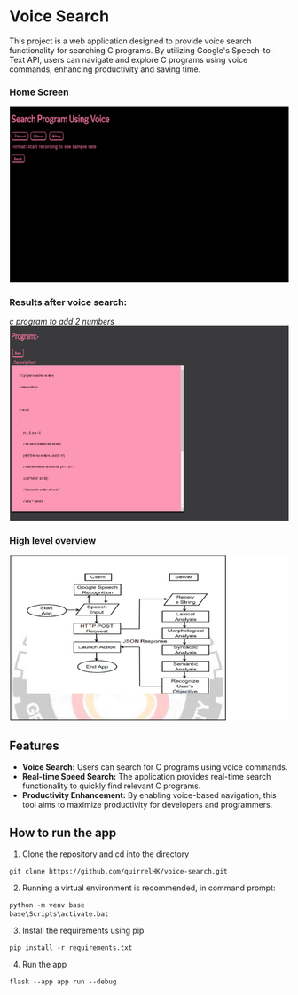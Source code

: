 # Voice Search

This project is a web application designed to provide voice search functionality for searching C programs. By utilizing Google's Speech-to-Text API, users can navigate and explore C programs using voice commands, enhancing productivity and saving time.


### Home Screen
![Home Page](https://github.com/quirrelHK/voice-search/blob/master/media/home_screen.png)

### Results after voice search:
_c program to add 2 numbers_
![Results](https://github.com/quirrelHK/voice-search/blob/master/media/output.png)

### High level overview
![Overview](https://github.com/quirrelHK/voice-search/blob/master/media/flow_diagram.png)

## Features
- **Voice Search:** Users can search for C programs using voice commands.
- **Real-time Speed Search:** The application provides real-time search functionality to quickly find relevant C programs.
- **Productivity Enhancement:** By enabling voice-based navigation, this tool aims to maximize productivity for developers and programmers.


## How to run the app
1. Clone the repository and cd into the directory
```console
git clone https://github.com/quirrelHK/voice-search.git
```
2. Running a virtual environment is recommended, in command prompt:
```console
python -m venv base
base\Scripts\activate.bat
```
3. Install the requirements using pip
```console
pip install -r requirements.txt
```
4. Run the app
```console
flask --app app run --debug
```